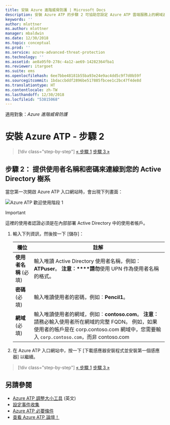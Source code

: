 ```yaml
---
title: 安裝 Azure 進階威脅防護 | Microsoft Docs
description: 安裝 Azure ATP 的步驟 2 可協助您設定 Azure ATP 雲端服務上的網域連線設定
keywords: ''
author: mlottner
ms.author: mlottner
manager: mbaldwin
ms.date: 12/30/2018
ms.topic: conceptual
ms.prod: ''
ms.service: azure-advanced-threat-protection
ms.technology: ''
ms.assetid: ae8a95f0-278c-4a12-ae69-14282364fba1
ms.reviewer: itargoet
ms.suite: ems
ms.openlocfilehash: 6ee7bbe48181b55ba93e24e9ac4dd5c9f7d0b59f
ms.sourcegitcommit: 1bdaccbddf2896be517885fbcee1c2bc47f4de8d
ms.translationtype: HT
ms.contentlocale: zh-TW
ms.lasthandoff: 12/30/2018
ms.locfileid: "53815068"
---
```

適用對象：*Azure 進階威脅防護*



# <a name="install-azure-atp---step-2"></a>安裝 Azure ATP - 步驟 2

> [!div class="step-by-step"]
> [« 步驟 1](install-atp-step1.md)
> [步驟 3 »](install-atp-step3.md)

## <a name="step-2-provide-a-username-and-password-to-connect-to-your-active-directory-forest"></a>步驟 2： 提供使用者名稱和密碼來連線到您的 Active Directory 樹系

當您第一次開啟 Azure ATP 入口網站時，會出現下列畫面：

![Azure ATP 歡迎使用階段 1](media/directory-services.png)

> [!IMPORTANT]
> 這裡的使用者認證必須是在內部部署 Active Directory 中的使用者帳戶。 


1.  輸入下列資訊，然後按一下 [儲存]：

    |欄位|註解|
    |---------|------------|
    |**使用者名稱** (必填)|輸入唯讀 Active Directory 使用者名稱，例如：**ATPuser**。 **注意︰****請勿**使用 UPN 作為使用者名稱的格式。|
    |**密碼** (必填)|輸入唯讀使用者的密碼，例如︰**Pencil1**。|
    |**網域** (必填)|輸入唯讀使用者的網域，例如︰**contoso.com**。 **注意︰** 請務必輸入使用者所在網域的完整 FQDN。 例如，如果使用者的帳戶是在 corp.contoso.com 網域中，您需要輸入 `corp.contoso.com`，而非 contoso.com|

3. 在 Azure ATP 入口網站中，按一下 [下載感應器安裝程式並安裝第一個感應器] 以繼續。


> [!div class="step-by-step"]
> [« 步驟 1](install-atp-step1.md)
> [步驟 3 »](install-atp-step3.md)


## <a name="see-also"></a>另請參閱
- [Azure ATP 調整大小工具](http://aka.ms/aatpsizingtool) \(英文\)
- [設定事件收集](configure-event-collection.md)
- [Azure ATP 必要條件](atp-prerequisites.md)
- [查看 Azure ATP 論壇！](https://aka.ms/azureatpcommunity)